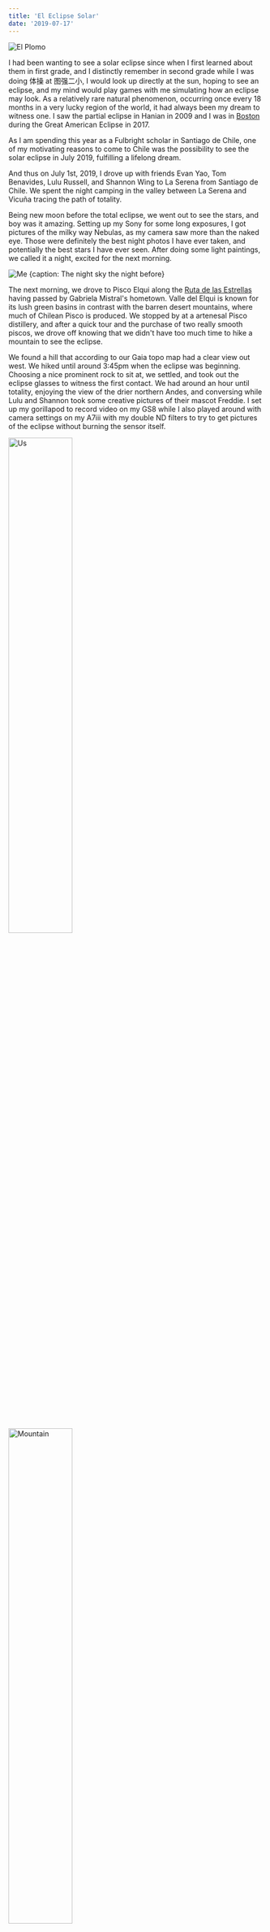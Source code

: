 ```yaml
---
title: 'El Eclipse Solar'
date: '2019-07-17'
---
```


<!-- TODO: cover photo -->
![El Plomo](/images/1907_eclipse/header.jpg)

I had been wanting to see a solar eclipse since when I first learned about them in first grade, and I distinctly remember in second grade while I was doing 体操 at 图强二小, I would look up directly at the sun, hoping to see an eclipse, and my mind would play games with me simulating how an eclipse may look. As a relatively rare natural phenomenon, occurring once every 18 months in a very lucky region of the world, it had always been my dream to witness one. I saw the partial eclipse in Hanian in 2009 and I was in [Boston](https://eurweb.com/2017/08/23/barack-michelle-obama-move-malia-harvard-solar-eclipse-video/) during the Great American Eclipse in 2017.

As I am spending this year as a Fulbright scholar in Santiago de Chile, one of my motivating reasons to come to Chile was the possibility to see the solar eclipse in July 2019, fulfilling a lifelong dream.

And thus on July 1st, 2019, I drove up with friends Evan Yao, Tom Benavides, Lulu Russell, and Shannon Wing to La Serena from Santiago de Chile. We spent the night camping in the valley between La Serena and Vicuña tracing the path of totality.

Being new moon before the total eclipse, we went out to see the stars, and boy was it amazing. Setting up my Sony for some long exposures, I got pictures of the milky way Nebulas, as my camera saw more than the naked eye. Those were definitely the best night photos I have ever taken, and potentially the best stars I have ever seen. After doing some light paintings, we called it a night, excited for the next morning.

![Me {caption: The night sky the night before}](/images/1907_eclipse/night.jpg)

The next morning, we drove to Pisco Elqui along the [Ruta de las Estrellas](http://www.todocoquimbo.cl/ruta-de-las-estrellas/) having passed by Gabriela Mistral's hometown. Valle del Elqui is known for its lush green basins in contrast with the barren desert mountains, where much of Chilean Pisco is produced. We stopped by at a artenesal Pisco distillery, and after a quick tour and the purchase of two really smooth piscos, we drove off knowing that we didn't have too much time to hike a mountain to see the eclipse.

We found a hill that according to our Gaia topo map had a clear view out west. We hiked until around 3:45pm when the eclipse was beginning. Choosing a nice prominent rock to sit at, we settled, and took out the eclipse glasses to witness the first contact. We had around an hour until totality, enjoying the view of the drier northern Andes, and conversing while Lulu and Shannon took some creative pictures of their mascot Freddie. I set up my gorillapod to record video on my GS8 while I also played around with camera settings on my A7iii with my double ND filters to try to get pictures of the eclipse without burning the sensor itself.

<div className="justify-center flex flex-row">
  <img className="p-4" style="width:50%;" src="/images/1907_eclipse/us-min.jpg" alt="Us" />
  <img className="p-4" style="width:50%;" src="/images/1907_eclipse/mountain-min.jpg" alt="Mountain">
</div>

Totality began to approach. We could definitely feel the temperature dropping, and the brightness dimming too as the moon began to cover the sun. I couldn't really explain the lights though it felt like the contrast increased. I had my camera gear set up, with my phone taking on video responsibilities, while I took off my ND filters and prepared my camera settings for the eclipse solar.

I don't really remember the transition super clearly, as I was probably looking through my A7iii e-viewfinder when at the worst possible time my camera froze. Holy fuck I yelled, recorded in the video, probably damaging the tranquility and serenity of the moment, but as much as the holy fuck was directed towards malfunctioning tech, it was hopefully also towards the magnificence of the eclipse itself. Looking up and instead of seeing the bright sun, seeing this ring of light with a black center was the most, absolutely most, surreal experience I've had (while not on drugs or alcohol). Looking around, seeing the town below us in night lights, looking at the horizon and seeing sunrise/sunset colors, and looking up at the sky where one could see stars and the sun at the same time. And boy oh boy did those two minutes pass so quickly. Fortunatly I got my A7iii working again and I got some nice pictures at my 75mm zoom of the sun transitioning back to normality. 

<!-- TODO: parallax -->
![Me {caption: The Total Eclipse}](/images/1907_eclipse/total.jpg)

There was so much to see, too many things to see at once that you had to pick your poision. I didn't get to see the transition from light to dark or dark to light, the speedy shadows sweeping across the valley over the mountains plunging the community below into darkness. Or I didn't get to take a panorama of the eclipse, a shot that I think Evan got. Two mintues were also way too short to take in the eclipse in full, and now I understand why the statistic of the length of the eclipse is so special -not all eclipses are created alike. I didn't really take in the 360 view of the eclipse as I was mostly focused on photography and looking at the sun itself rather than the views that the sun produced. There was so much to see and so little time.

Immediately after the eclipse, I immediately craved for the next eclipse, almost like a drug. This was such a high, such a naturally created unnatural high, that I just wanted more.

<center><iframe height='405' width='590' frameborder='0' allowtransparency='true' scrolling='no' src='https://www.strava.com/activities/2500805413/embed/f48f770d451fe2bafbaaf3542e3718f19200e026'></iframe></center>

And thus we began our hike back down to reality. After cleaning up our shoes and resting for a bit, we hit the road, only to be met by gridlock traffic on Ruta 41. We found an asado roadside, locals who were quite nice, bought food from them, and also camped in their farm from 9pm to 1am, hoping to avoid the traffic. We set up tent and called it an earlier night.

We left the farm at 1am and we drove until La Serena. Gas stations we passed by were either closed, having been completely depleted after the eclipse, or with lines fortnights long. The drive along Ruta 5 was smooth for the first hour or so, though we soon began observing a lot of stopped cars roadside, almost in an apocalyptic fashion, wondering why people were sleeping on the side of the road. However, as we passed more and more cars road side, we also noticed more and more cars ahead of us, eventually reaching a density of stop and go traffic. I knew that I was hitting my safety limit, and during some stop-and-gos I could clearly notice that my ability to shift into first declined. After a couple of stalls, I pulled over too and we napped for two hours. 

There was more traffic when we woke up to the rising sun, but eventually it cleared. Finally arriving back to Santiago, the normally 5 hour drive turned 10. The traffic was almost as unique of an experience as the eclipse itself. Although the traffic was quite bad, later Evan and I were discussing, and we both agreed that we'd easily sacrifice 20 hours of traffic for such a unique experience. As they would say in Spanish, *vale la pena.*

![Me {caption: Two headlights shine through the sleepless night}](/images/1907_eclipse/drive-min.jpg)
